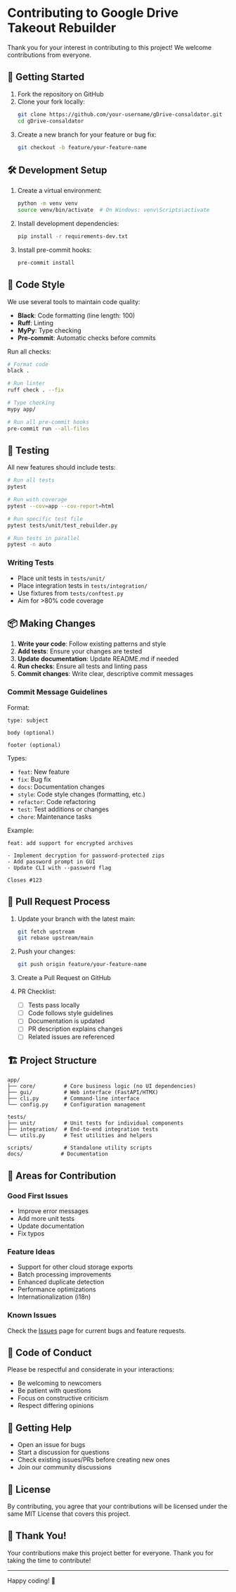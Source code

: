 # Contributing to Google Drive Takeout Rebuilder

Thank you for your interest in contributing to this project! We welcome contributions from everyone.

## 🚀 Getting Started

1. Fork the repository on GitHub
2. Clone your fork locally:
   ```bash
   git clone https://github.com/your-username/gDrive-consaldator.git
   cd gDrive-consaldator
   ```
3. Create a new branch for your feature or bug fix:
   ```bash
   git checkout -b feature/your-feature-name
   ```

## 🛠️ Development Setup

1. Create a virtual environment:
   ```bash
   python -m venv venv
   source venv/bin/activate  # On Windows: venv\Scripts\activate
   ```

2. Install development dependencies:
   ```bash
   pip install -r requirements-dev.txt
   ```

3. Install pre-commit hooks:
   ```bash
   pre-commit install
   ```

## 📝 Code Style

We use several tools to maintain code quality:

- **Black**: Code formatting (line length: 100)
- **Ruff**: Linting
- **MyPy**: Type checking
- **Pre-commit**: Automatic checks before commits

Run all checks:
```bash
# Format code
black .

# Run linter
ruff check . --fix

# Type checking
mypy app/

# Run all pre-commit hooks
pre-commit run --all-files
```

## 🧪 Testing

All new features should include tests:

```bash
# Run all tests
pytest

# Run with coverage
pytest --cov=app --cov-report=html

# Run specific test file
pytest tests/unit/test_rebuilder.py

# Run tests in parallel
pytest -n auto
```

### Writing Tests

- Place unit tests in `tests/unit/`
- Place integration tests in `tests/integration/`
- Use fixtures from `tests/conftest.py`
- Aim for >80% code coverage

## 📦 Making Changes

1. **Write your code**: Follow existing patterns and style
2. **Add tests**: Ensure your changes are tested
3. **Update documentation**: Update README.md if needed
4. **Run checks**: Ensure all tests and linting pass
5. **Commit changes**: Write clear, descriptive commit messages

### Commit Message Guidelines

Format:
```
type: subject

body (optional)

footer (optional)
```

Types:
- `feat`: New feature
- `fix`: Bug fix
- `docs`: Documentation changes
- `style`: Code style changes (formatting, etc.)
- `refactor`: Code refactoring
- `test`: Test additions or changes
- `chore`: Maintenance tasks

Example:
```
feat: add support for encrypted archives

- Implement decryption for password-protected zips
- Add password prompt in GUI
- Update CLI with --password flag

Closes #123
```

## 🔄 Pull Request Process

1. Update your branch with the latest main:
   ```bash
   git fetch upstream
   git rebase upstream/main
   ```

2. Push your changes:
   ```bash
   git push origin feature/your-feature-name
   ```

3. Create a Pull Request on GitHub

4. PR Checklist:
   - [ ] Tests pass locally
   - [ ] Code follows style guidelines
   - [ ] Documentation is updated
   - [ ] PR description explains changes
   - [ ] Related issues are referenced

## 🏗️ Project Structure

```
app/
├── core/         # Core business logic (no UI dependencies)
├── gui/          # Web interface (FastAPI/HTMX)
├── cli.py        # Command-line interface
└── config.py     # Configuration management

tests/
├── unit/         # Unit tests for individual components
├── integration/  # End-to-end integration tests
└── utils.py      # Test utilities and helpers

scripts/          # Standalone utility scripts
docs/            # Documentation
```

## 🎯 Areas for Contribution

### Good First Issues
- Improve error messages
- Add more unit tests
- Update documentation
- Fix typos

### Feature Ideas
- Support for other cloud storage exports
- Batch processing improvements
- Enhanced duplicate detection
- Performance optimizations
- Internationalization (i18n)

### Known Issues
Check the [Issues](https://github.com/NicholasJohnson9149/gDrive-consaldator/issues) page for current bugs and feature requests.

## 🤝 Code of Conduct

Please be respectful and considerate in your interactions:
- Be welcoming to newcomers
- Be patient with questions
- Focus on constructive criticism
- Respect differing opinions

## 📮 Getting Help

- Open an issue for bugs
- Start a discussion for questions
- Check existing issues/PRs before creating new ones
- Join our community discussions

## 📄 License

By contributing, you agree that your contributions will be licensed under the same MIT License that covers this project.

## 🙏 Thank You!

Your contributions make this project better for everyone. Thank you for taking the time to contribute!

---

Happy coding! 🎉